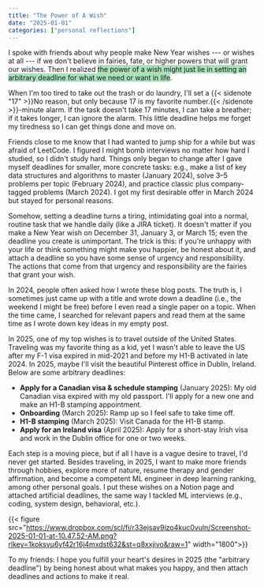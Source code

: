 ```yaml
---
title: "The Power of A Wish"
date: "2025-01-01"
categories: ["personal reflections"]
---
```


I spoke with friends about why people make New Year wishes --- or wishes at all --- if we don't believe in fairies, fate, or higher powers that will grant our wishes. Then I realized <span style="background-color: #abe0bb">the power of a wish might just lie in setting an arbitrary deadline for what we need or want in life</span>.

When I'm too tired to take out the trash or do laundry, I'll set a {{< sidenote "17" >}}No reason, but only because 17 is my favorite number.{{< /sidenote >}}-minute alarm. If the task doesn't take 17 minutes, I can take a breather; if it takes longer, I can ignore the alarm. This little deadline helps me forget my tiredness so I can get things done and move on.

Friends close to me know that I had wanted to jump ship for a while but was afraid of LeetCode. I figured I might bomb interviews no matter how hard I studied, so I didn't study hard. Things only began to change after I gave myself deadlines for smaller, more concrete tasks: e.g., make a list of key data structures and algorithms to master (January 2024), solve 3–5 problems per topic (February 2024), and practice classic plus company-tagged problems (March 2024). I got my first desirable offer in March 2024 but stayed for personal reasons.

Somehow, setting a deadline turns a tiring, intimidating goal into a normal, routine task that we handle daily (like a JIRA ticket). It doesn't matter if you make a New Year wish on December 31, January 3, or March 15; even the deadline you create is unimportant. The trick is this: if you're unhappy with your life or think something might make you happier, be honest about it, and attach a deadline so you have some sense of urgency and responsibility. The actions that come from that urgency and responsibility are the fairies that grant your wish.

In 2024, people often asked how I wrote these blog posts. The truth is, I sometimes just came up with a title and wrote down a deadline (i.e., the weekend I might be free) before I even read a single paper on a topic. When the time came, I searched for relevant papers and read them at the same time as I wrote down key ideas in my empty post.

In 2025, one of my top wishes is to travel outside of the United States. Traveling was my favorite thing as a kid, yet I wasn't able to leave the US after my F-1 visa expired in mid-2021 and before my H1-B activated in late 2024. In 2025, maybe I'll visit the beautiful Pinterest office in Dublin, Ireland. Below are some arbitrary deadlines:

- **Apply for a Canadian visa & schedule stamping** (January 2025): My old Canadian visa expired with my old passport. I'll apply for a new one and make an H1-B stamping appointment.
- **Onboarding** (March 2025): Ramp up so I feel safe to take time off.
- **H1-B stamping** (March 2025):  Visit Canada for the H1-B stamp.
- **Apply for an Ireland visa** (April 2025): Apply for a short-stay Irish visa and work in the Dublin office for one or two weeks. 

Each step is a moving piece, but if all I have is a vague desire to travel, I'd never get started. Besides traveling, in 2025, I want to make more friends through hobbies, explore more of nature, resume therapy and gender affirmation, and become a competent ML engineer in deep learning ranking, among other personal goals. I put these wishes on a Notion page and attached artificial deadlines, the same way I tackled ML interviews (e.g., coding, system design, behavioral, etc.).

{{< figure src="https://www.dropbox.com/scl/fi/r33ejsav9izo4kuc0vuln/Screenshot-2025-01-01-at-10.47.52-AM.png?rlkey=1koksvu6yf42r16j4mxdst632&st=q8xxjivo&raw=1" width="1800">}}

To my friends: I hope you fulfill your heart's desires in 2025 (the "arbitrary deadline") by being honest about what makes you happy, and then attach deadlines and actions to make it real.